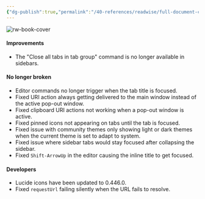 ```yaml
---
{"dg-publish":true,"permalink":"/40-references/readwise/full-document-contents/obsidian-1-7-4-desktop-early-access/","tags":["rw/articles"]}
---
```


![rw-book-cover](https://obsidian.md/images/banner.png)

#### Improvements

* The "Close all tabs in tab group" command is no longer available in sidebars.

#### No longer broken

* Editor commands no longer trigger when the tab title is focused.
* Fixed URI action always getting delivered to the main window instead of the active pop-out window.
* Fixed clipboard URI actions not working when a pop-out window is active.
* Fixed pinned icons not appearing on tabs until the tab is focused.
* Fixed issue with community themes only showing light or dark themes when the current theme is set to adapt to system.
* Fixed issue where sidebar tabs would stay focused after collapsing the sidebar.
* Fixed `Shift-ArrowUp` in the editor causing the inline title to get focused.

#### Developers

* Lucide icons have been updated to 0.446.0.
* Fixed `requestUrl` failing silently when the URL fails to resolve.
